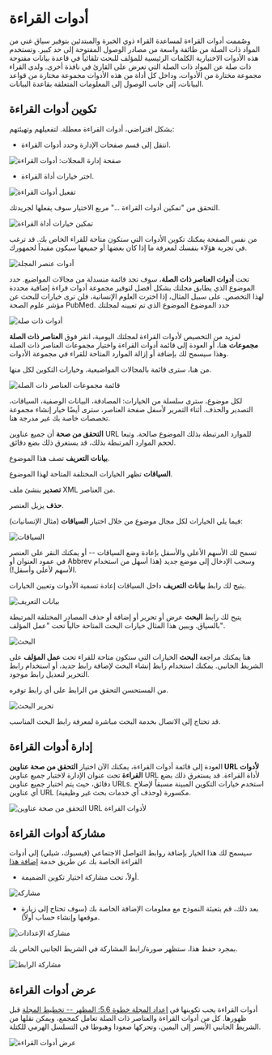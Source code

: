 # أدوات القراءة

وصُممت أدوات القراءة لمساعدة القراء ذوي الخبرة والمبتدئين بتوفير سياق غني من المواد ذات الصلة من طائفة واسعة من مصادر الوصول المفتوحة إلى حد كبير. وتستخدم هذه الأدوات الاختيارية الكلمات الرئيسية للمؤلف للبحث تلقائياً في قاعدة بيانات مفتوحة ذات صلة عن المواد ذات الصلة التي تعرض على القارئ في نافذة أخرى. ولدى القراء مجموعة مختارة من الأدوات، وداخل كل أداة من هذه الأدوات مجموعة مختارة من قواعد البيانات، إلى جانب الوصول إلى المعلومات المتعلقة بقاعدة البيانات.


## تكوين أدوات القراءة



بشكل افتراضي، أدوات القراءة معطلة. لتفعيلهم وتهيئتهم:

* انتقل إلى قسم صفحات الإدارة وحدد أدوات القراءة.



![صفحة إدارة المجلات: أدوات القراءة](images/chapter5/jm_reading_tools.png)


* اختر خيارات أداة القراءة.


![تفعيل أدوات القراءة](images/chapter5/rt_config.png)


التحقق من "تمكين أدوات القراءة ..." مربع الاختيار سوف يفعلها لجريدتك.


![تمكين خيارات أداة القراءة](images/chapter5/rt_options.png)

من نفس الصفحة يمكنك تكوين الأدوات التي ستكون متاحة للقراء الخاص بك. قد ترغب في تجربة هؤلاء بنفسك لمعرفة ما إذا كان بعضها أو جميعها سيكون مفيداً لجمهورك.



![أدوات عنصر المجلة](images/chapter5/rt_journal_items.png)


تحت **أدوات العناصر ذات الصلة**، سوف تجد قائمة منسدلة من مجالات المواضيع. حدد الموضوع الذي يطابق مجلتك بشكل أفضل لتوفير مجموعة أدوات قراءة إضافية محددة لهذا التخصص. على سبيل المثال، إذا اخترت العلوم الإنسانية، فلن ترى خيارات للبحث عن مؤشر علوم الصحة PubMed. حدد الموضوع الموضوع الذي تم تعيينه لمجلتك



![أدوات ذات صلة](images/chapter5/rt_related_items.png)

لمزيد من التخصيص لأدوات القراءة لمجلتك اليومية، انقر فوق **العناصر ذات الصلة مجموعات** هنا، أو العودة إلى قائمة أدوات القراءة واختيار مجموعات العناصر ذات الصلة وهذا سيسمح لك بإضافة أو إزالة الموارد المتاحة للقراء في مجموعة الأدوات.

من هنا، سترى قائمة بالمجالات المواضيعية، وخيارات التكوين لكل منها.



![قائمة مجموعات العناصر ذات الصلة](images/chapter5/rt_related_sets.png)


لكل موضوع، سترى سلسلة من الخيارات: المصادقة، البيانات الوصفية، السياقات، التصدير والحذف. أثناء التمرير لأسفل صفحة العناصر، سترى أيضًا خيار إنشاء مجموعة تخصصات خاصة بك غير مدرجة هنا.

**التحقق من صحة** أن جميع عناوين URL للموارد المرتبطة بذلك الموضوع صالحة. وتبعا لحجم الموارد المرتبطة بذلك، قد يستغرق ذلك بضع دقائق.

**بيانات التعريف** تصف هذا الموضوع.

**السياقات** تظهر الخيارات المختلفة المتاحة لهذا الموضوع.

**تصدير** ينشئ ملف XML من العناصر.

**حذف** يزيل العنصر.


فيما يلي الخيارات لكل مجال موضوع من خلال اختيار **السياقات** (مثال الإنسانيات):



![السياقات](images/chapter5/rt_contexts.png)

تسمح لك الأسهم الأعلى والأسفل بإعادة وضع السياقات -- أو يمكنك النقر على العنصر في عمود العنوان أو Abbrev وسحب الإدخال إلى موضع جديد (هذا أسهل من استخدام الأسهم لأعلى وأسفل!).

يتيح لك رابط **بيانات التعريف** داخل السياقات إعادة تسمية الأدوات وتعيين الخيارات.


![بيانات التعريف](images/chapter5/rt_metadata.png)



يتيح لك رابط **البحث** عرض أو تحرير أو إضافة أو حذف المصادر المختلفة المرتبطة بالسياق. ويبين هذا المثال خيارات البحث المتاحة حالياً تحت "عمل المؤلف".



![البحث](images/chapter5/rt_searches.png)

هنا يمكنك مراجعة **البحث** الخيارات التي ستكون متاحة للقراء تحت **عمل المؤلف** على الشريط الجانبي. يمكنك استخدام رابط إنشاء البحث لإضافة رابط جديد، أو استخدام رابط التحرير لتعديل رابط موجود.

من المستحسن التحقق من الرابط على أي رابط توفره.



![تحرير البحث](images/chapter5/rt_edit_searches.png)

قد تحتاج إلى الاتصال بخدمة البحث مباشرة لمعرفة رابط البحث المناسب.



## إدارة أدوات القراءة



العودة إلى قائمة أدوات القراءة، يمكنك الآن اختيار **التحقق من صحة عناوين URL لأدوات القراءة** تحت عنوان الإدارة لاختبار جميع عناوين URL لأداة القراءة. قد يستغرق ذلك بضع دقائق، حيث يتم اختبار جميع عناوين URLs. استخدم خيارات التكوين المبينة مسبقاً لإصلاح أي عناوين URL مكسورة (وحذف أي خدمات بحث غير وظيفية).

![التحقق من صحة عناوين URL لأدوات القراءة](images/chapter5/rt_validate_urls.png)


## مشاركة أدوات القراءة

سيسمح لك هذا الخيار بإضافة روابط التواصل الاجتماعي (فيسبوك، شيلي) إلى أدوات القراءة الخاصة بك عن طريق خدمة [إضافة هذا](http://addthis.com)

* أولاً، تحت مشاركة اختيار تكوين الضميمة.

![مشاركة](images/chapter5/rt_sharing.png)


* بعد ذلك، قم بتعبئة النموذج مع معلومات الإضافة الخاصة بك (سوف تحتاج إلى زيارة موقعها وإنشاء حساب أولاً).


![مشاركة الإعدادات](images/chapter5/rt_share_settings.png)

بمجرد حفظ هذا، ستظهر صورة/رابط المشاركة في الشريط الجانبي الخاص بك.

![مشاركة الرابط](images/chapter5/share.png)




## عرض أدوات القراءة



أدوات القراءة يجب تكوينها في [إعداد المجلة خطوة 5.6: المظهر -- تخطيط المجلة](https://docs.pkp.sfu.ca/learning-ojs-2/en/step_five_the_look) قبل ظهورها. كل من أدوات القراءة والعناصر ذات الصلة تعامل كمجمع، ويمكن نقلها من الشريط الجانبي الأيسر إلى اليمين، وتحركها صعودا وهبوطا في التسلسل الهرمي للكتلة.

![عرض أدوات القراءة](images/chapter5/rt_display.png)
